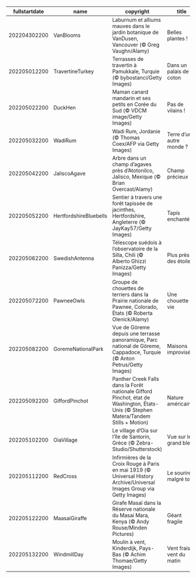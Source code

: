 |fullstartdate|name|copyright|title|image|
|--|--|--|--|--|
202204302200|VanBlooms|Laburnum et alliums mauves dans le jardin botanique de VanDusen, Vancouver (© Greg Vaughn/Alamy)|Belles plantes !|![](/fr-FR/2022/05/202204302200VanBlooms.jpg)|
202205012200|TravertineTurkey|Terrasses de travertin à Pamukkale, Turquie (© bybostanci/Getty Images)|Dans un palais de coton|![](/fr-FR/2022/05/202205012200TravertineTurkey.jpg)|
202205022200|DuckHen|Maman canard mandarin et ses petits en Corée du Sud (© VDCM image/Getty Images)|Pas de vilains !|![](/fr-FR/2022/05/202205022200DuckHen.jpg)|
202205032200|WadiRum|Wadi Rum, Jordanie (© Thomas Coex/AFP via Getty Images)|Terre d’un autre monde ?|![](/fr-FR/2022/05/202205032200WadiRum.jpg)|
202205042200|JaliscoAgave|Arbre dans un champ d’agaves près d’Atotonilco, Jalisco, Mexique (© Brian Overcast/Alamy)|Champ précieux|![](/fr-FR/2022/05/202205042200JaliscoAgave.jpg)|
202205052200|HertfordshireBluebells|Sentier à travers une forêt tapissée de jacinthes, Hertfordshire, Angleterre (© JayKay57/Getty Images)|Tapis enchanté|![](/fr-FR/2022/05/202205052200HertfordshireBluebells.jpg)|
202205062200|SwedishAntenna|Télescope suédois à l’observatoire de la Silla, Chili (© Alberto Ghizzi Panizza/Getty Images)|Plus près des étoiles|![](/fr-FR/2022/05/202205062200SwedishAntenna.jpg)|
202205072200|PawneeOwls|Groupe de chouettes de terriers dans la Prairie nationale de Pawnee, Colorado, États (© Roberta Olenick/Alamy)|Une chouette vie|![](/fr-FR/2022/05/202205072200PawneeOwls.jpg)|
202205082200|GoremeNationalPark|Vue de Göreme depuis une terrasse panoramique, Parc national de Göreme, Cappadoce, Turquie (© Anton Petrus/Getty Images)|Maisons improvisées|![](/fr-FR/2022/05/202205082200GoremeNationalPark.jpg)|
202205092200|GiffordPinchot|Panther Creek Falls dans la Forêt nationale Gifford Pinchot, état de Washington, États-Unis (© Stephen Matera/Tandem Stills + Motion)|Nature américaine|![](/fr-FR/2022/05/202205092200GiffordPinchot.jpg)|
202205102200|OiaVillage|Le village d’Oia sur l’île de Santorin, Grèce (© Zebra-Studio/Shutterstock)|Vue sur le grand bleu|![](/fr-FR/2022/05/202205102200OiaVillage.jpg)|
202205112200|RedCross|Infirmières de la Croix Rouge à Paris en mai 1919 (© Universal History Archive/Universal Images Group via Getty Images)|Le sourire malgré tout|![](/fr-FR/2022/05/202205112200RedCross.jpg)|
202205122200|MaasaiGiraffe|Girafe Masaï dans la Réserve nationale du Masai Mara, Kenya (© Andy Rouse/Minden Pictures)|Géant fragile|![](/fr-FR/2022/05/202205122200MaasaiGiraffe.jpg)|
202205132200|WindmillDay|Moulin à vent, Kinderdijk, Pays-Bas (© Achim Thomae/Getty Images)|Vent frais, vent du matin|![](/fr-FR/2022/05/202205132200WindmillDay.jpg)|
